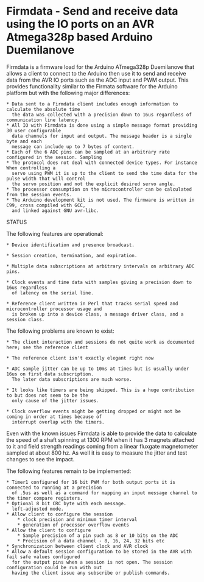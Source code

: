 Firmdata - Send and receive data using the IO ports on an AVR Atmega328p based Arduino Duemilanove
========

Firmdata is a firmware load for the Arduino ATmega328p Duemilanove that allows a client to connect to the Arduino
then use it to send and receive data from the AVR IO ports such as the ADC input and PWM output. This
provides functionality similar to the Firmata software for the Arduino platform but with the following
major differences:

	* Data sent to a Firmdata client includes enough information to calculate the absolute time
	  the data was collected with a precision down to 16us regardless of communication line latency. 
	* All IO with Firmdata is done using a simple message format providing 30 user configurable
	  data channels for input and output. The message header is a single byte and each 
	  message can include up to 7 bytes of content. 
	* Each of the 6 ADC pins can be sampled at an arbitrary rate configured in the session. Sampling 
	* The protocol does not deal with connected device types. For instance When controlling a
	  servo using PWM it is up to the client to send the time data for the pulse width that will control
	  the servo position and not the explicit desired servo angle. 
	* The processor consumption on the microcontroller can be calculated from the session events. 
	* The Arduino development kit is not used. The firmware is written in C99, cross compiled with GCC,
	  and linked against GNU avr-libc.

STATUS

The following features are operational:

	* Device identification and presence broadcast.
	
	* Session creation, termination, and expiration.
	
	* Multiple data subscriptions at arbitrary intervals on arbitrary ADC pins.
	
	* Clock events and time data with samples giving a precision down to 16us regardless
	  of latency on the serial line.
	  
	* Reference client written in Perl that tracks serial speed and microcontroller processor usage and
	  is broken up into a device class, a message driver class, and a session class. 

The following problems are known to exist:

	* The client interaction and sessions do not quite work as documented here; see the reference client
	
	* The reference client isn't exactly elegant right now

	* ADC sample jitter can be up to 10ms at times but is usually under 16us on first data subscription.
	  The later data subscriptions are much worse. 
	  
	* It looks like timers are being skipped. This is a huge contribution to but does not seem to be the 
	  only cause of the jitter issues. 
	  
	* Clock overflow events might be getting dropped or might not be coming in order at times because of 
	  interrupt overlap with the timers. 
	  
Even with the known issues Firmdata is able to provide the data to calculate the speed of a shaft spinning at 
1300 RPM when it has 3 magnets attached to it and field strength readings coming from a linear fluxgate 
magnetometer sampled at about 800 hz. As well it is easy to measure the jitter and test changes to see the impact. 
	  
The following features remain to be implemented:

	* Timer1 configured for 16 bit PWM for both output ports it is connected to running at a precision
	  of .5us as well as a command for mapping an input message channel to the timer compare registers. 
	* Optional 8 bit CRC byte with each message.
	  left-adjusted mode.
	* Allow client to configure the session
	 	* clock precision and minimum timer interval
	 	* generation of processor overflow events
	* Allow the client to configure
		* Sample precision of a pin such as 8 or 10 bits on the ADC
		* Precision of a data channel - 8, 16, 24, 32 bits etc
	* Synchronization between client clock and AVR clock
	* Allow a default session configuration to be stored in the AVR with fail safe values configured
	  for the output pins when a session is not open. The session configuration could be run with out
	  having the client issue any subscribe or publish commands. 
	  	  
